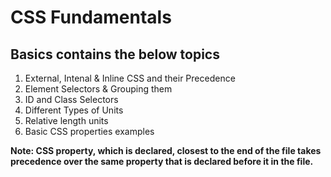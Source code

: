 # CSS Fundamentals

## Basics contains the below topics

1. External, Intenal & Inline CSS and their Precedence
2. Element Selectors & Grouping them
3. ID and Class Selectors
4. Different Types of Units
5. Relative length units
6. Basic CSS properties examples

**Note: CSS property, which is declared, closest to the end of the file takes precedence over the same property that is declared before it in the file.**
